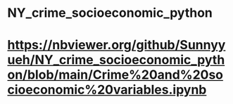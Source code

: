 # NY_crime_socioeconomic_python

# https://nbviewer.org/github/Sunnyyueh/NY_crime_socioeconomic_python/blob/main/Crime%20and%20socioeconomic%20variables.ipynb
